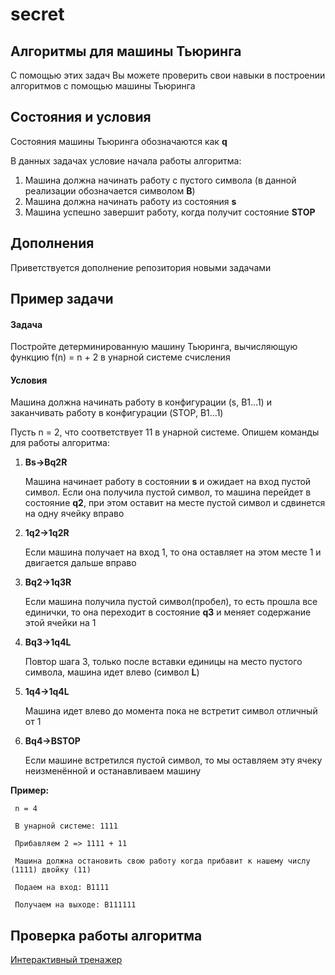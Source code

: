 # secret
## Алгоритмы для машины Тьюринга
С помощью этих задач Вы можете проверить свои навыки в построении алгоритмов с помощью машины Тьюринга
## Состояния и условия
Состояния машины Тьюринга обозначаются как <b>q</b>

В данных задачах условие начала работы алгоритма:
  1. Машина должна начинать работу с пустого символа (в данной реализации обозначается символом <b>B</b>)
  2. Машина должна начинать работу из состояния <b>s</b>
  3. Машина успешно завершит работу, когда получит состояние <b>STOP</b>
## Дополнения
Приветствуется дополнение репозитория новыми задачами

## Пример задачи
#### Задача
Постройте детерминированную машину Тьюринга, вычисляющую функцию f(n) = n + 2 в унарной системе счисления
#### Условия
Машина должна начинать работу в конфигурации (s, B1...1) и заканчивать работу в конфигурации (STOP, B1...1)

Пусть n = 2, что соответствует 11 в унарной системе. Опишем команды для работы алгоритма:
  1. <b>Bs->Bq2R</b>
  
     Машина начинает работу в состоянии <b>s</b> и ожидает на вход пустой символ. Если она получила пустой символ, то машина перейдет в состояние <b>q2</b>, при этом оставит на месте пустой символ и сдвинется на одну ячейку вправо
  2. <b>1q2->1q2R</b>
  
     Если машина получает на вход 1, то она оставляет на этом месте 1 и двигается дальше вправо
  3. <b>Bq2->1q3R</b>
  
     Если машина получила пустой символ(пробел), то есть прошла все единички, то она переходит в состояние <b>q3</b> и меняет содержание этой ячейки на 1
  4. <b>Bq3->1q4L</b>
  
     Повтор шага 3, только после вставки единицы на место пустого символа, машина идет влево (символ <b>L</b>)
  5. <b>1q4->1q4L</b>
  
     Машина идет влево до момента пока не встретит символ отличный от 1
  6. <b>Bq4->BSTOP</b>
  
     Если машине встретился пустой символ, то мы оставляем эту ячеку неизменённой и останавливаем машину
     
  <b>Пример:</b>
     
     n = 4
     
     В унарной системе: 1111
     
     Прибавляем 2 => 1111 + 11
     
     Машина должна остановить свою работу когда прибавит к нашему числу (1111) двойку (11)
     
     Подаем на вход: B1111
     
     Получаем на выходе: B111111
     
## Проверка работы алгоритма
[Интерактивный тренажер](http://domic.isu.ru/res/sim/tm.html)
